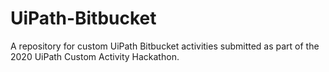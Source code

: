 # UiPath-Bitbucket
A repository for custom UiPath Bitbucket activities submitted as part of the 2020 UiPath Custom Activity Hackathon.
